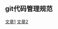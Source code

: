 ## git代码管理规范
[文章1](https://www.jianshu.com/p/74268bf8c270)
[文章2](http://www.ruanyifeng.com/blog/2015/08/git-use-process.html)